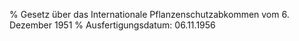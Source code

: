 % Gesetz über das Internationale Pflanzenschutzabkommen vom 6. Dezember 1951
% Ausfertigungsdatum: 06.11.1956
 